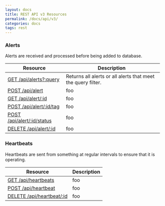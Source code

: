 ```yaml
---
layout: docs
title: REST API v3 Resources
permalink: /docs/api/v3/
categories: docs
tags: rest
---
```


### Alerts

Alerts are received and processed before being added to database.

| Resource | Description |
| -------- | -------- |
| [GET /api/alerts?:query](/docs/api/get/alerts) | Returns all alerts or all alerts that meet the query filter. |
| [POST /api/alert](/docs/api/post/alert) | foo |
| [GET /api/alert/:id](/docs/api/get/alert) | foo |
| [POST /api/alert/:id/tag](/docs/api/post/alert/tag) | foo |
| [POST /api/alert/:id/status](/docs/api/post/alert/status) | foo |
| [DELETE /api/alert/:id](/docs/api/delete/alert) | foo |

### Heartbeats

Heartbeats are sent from something at regular intervals to ensure that it is operating.

| Resource | Description |
| -------- | -------- |
| [GET /api/heartbeats](/docs/api/get/heartbeats) | foo |
| [POST /api/heartbeat](/docs/api/post/heartbeat) | foo |
| [DELETE /api/heartbeat/:id](/docs/api/delete/heartbeat) | foo |
